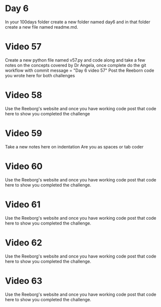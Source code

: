 # Day 6
In your 100days folder create a new folder named day6 and in that folder create a new file named readme.md.

# Video 57
Create a new python file named v57.py and code along and take a few notes on the concepts covered by Dr Angela, once complete do the git workflow with commit message = "Day 6 video 57"
Post the Reeborn code you wrote here for both challenges

# Video 58 
Use the Reeborg's website and once you have working code post that code here to show you completed the challenge


# Video 59
Take a new notes here on indentation
Are you as spaces or tab coder

# Video 60
Use the Reeborg's website and once you have working code post that code here to show you completed the challenge.

# Video 61
Use the Reeborg's website and once you have working code post that code here to show you completed the challenge.

# Video 62
Use the Reeborg's website and once you have working code post that code here to show you completed the challenge.

# Video 63
Use the Reeborg's website and once you have working code post that code here to show you completed the challenge.


